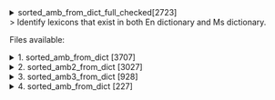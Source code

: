 <details> 
<summary>sorted_amb_from_dict_full_checked[2723] </summary>
  loss 1034 after checking with NLTK English corpus.
  
  ```
  import nltk
  nltk.download('words')
  from nltk.corpus import words
  ```

</details>
> Identify lexicons that exist in both En dictionary and Ms dictionary.

Files available:
<details> 
<summary> 1. sorted_amb_from_dict [3707] </summary>
[en_words_dictionary.json](https://github.com/dwyl/english-words/blob/master/words_dictionary.json) & [ms_MY.dic](https://github.com/syafiqhadzir/hunspell-ms/blob/main/ms_MY.dic)
</details>
<details> 
<summary> 2. sorted_amb2_from_dict [3027] </summary>
english-words [package](https://pypi.org/project/english-words/) & [ms_MY.dic](https://github.com/syafiqhadzir/hunspell-ms/blob/main/ms_MY.dic)
</details>
<details>
<summary> 3. sorted_amb3_from_dict [928]</summary>
[cambridge-english-malaysian.json](https://huggingface.co/datasets/malaysia-ai/crawl-cambridge-english-malaysian/blob/main/cambridge-english-malaysian.json) & [ms_MY.dic](https://github.com/syafiqhadzir/hunspell-ms/blob/main/ms_MY.dic)
</details>
<details> 
<summary> 4. sorted_amb_from_dict [227] </summary>
[en_basic_3000.txt](https://www.ef.com/wwen/english-resources/english-vocabulary/top-3000-words/) & [ms_MY.dic](https://github.com/syafiqhadzir/hunspell-ms/blob/main/ms_MY.dic)
</details>

